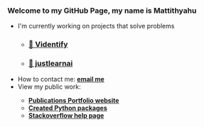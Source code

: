 ### Welcome to my GitHub Page, my name is **Mattithyahu**

*   I'm currently working on projects that solve problems
    * ### [🚀 Videntify](https://viidentify.com/)
    * ### [📖 justlearnai](https://justlearnai.com/)
*   How to contact me: <a href="mailto:contactmattithyahu@gmail.com"><strong>email me</strong></a>
*   View my public work:
    <strong>
    *   [Publications Portfolio website](https://mattithyahudata.github.io/)
    *   [Created Python packages](https://pypi.org/user/mattithyahudata/)
    *   [Stackoverflow help page](https://stackoverflow.com/users/16562519/analyticsolutions)
    </strong>
